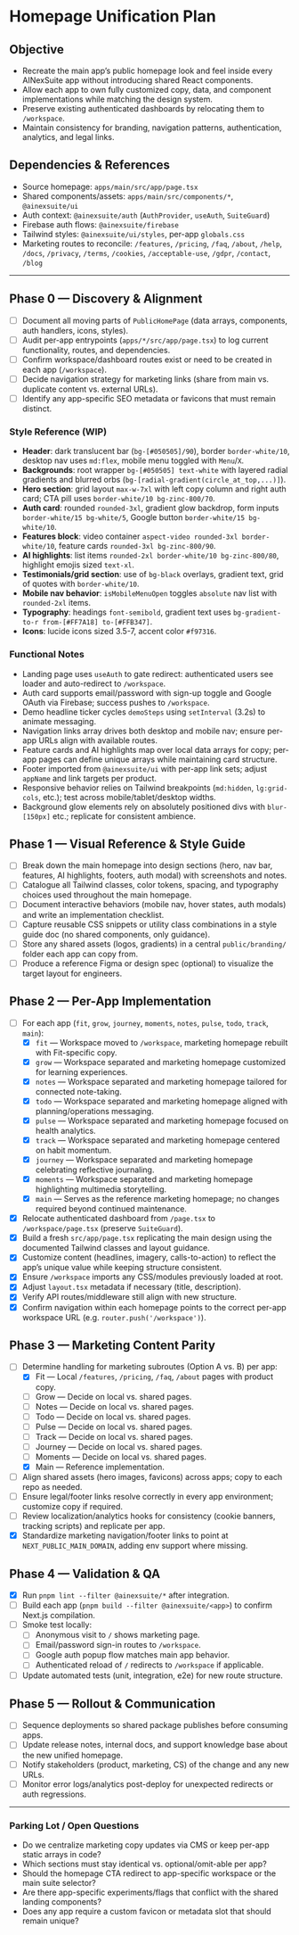 # Homepage Unification Plan

## Objective
- Recreate the main app’s public homepage look and feel inside every AINexSuite app without introducing shared React components.
- Allow each app to own fully customized copy, data, and component implementations while matching the design system.
- Preserve existing authenticated dashboards by relocating them to `/workspace`.
- Maintain consistency for branding, navigation patterns, authentication, analytics, and legal links.

## Dependencies & References
- Source homepage: `apps/main/src/app/page.tsx`
- Shared components/assets: `apps/main/src/components/*`, `@ainexsuite/ui`
- Auth context: `@ainexsuite/auth` (`AuthProvider`, `useAuth`, `SuiteGuard`)
- Firebase auth flows: `@ainexsuite/firebase`
- Tailwind styles: `@ainexsuite/ui/styles`, per-app `globals.css`
- Marketing routes to reconcile: `/features`, `/pricing`, `/faq`, `/about`, `/help`, `/docs`, `/privacy`, `/terms`, `/cookies`, `/acceptable-use`, `/gdpr`, `/contact`, `/blog`

---

## Phase 0 — Discovery & Alignment
- [ ] Document all moving parts of `PublicHomePage` (data arrays, components, auth handlers, icons, styles).
- [ ] Audit per-app entrypoints (`apps/*/src/app/page.tsx`) to log current functionality, routes, and dependencies.
- [ ] Confirm workspace/dashboard routes exist or need to be created in each app (`/workspace`).
- [ ] Decide navigation strategy for marketing links (share from main vs. duplicate content vs. external URLs).
- [ ] Identify any app-specific SEO metadata or favicons that must remain distinct.

### Style Reference (WIP)
- **Header**: dark translucent bar (`bg-[#050505]/90`), border `border-white/10`, desktop nav uses `md:flex`, mobile menu toggled with `Menu`/`X`.
- **Backgrounds**: root wrapper `bg-[#050505] text-white` with layered radial gradients and blurred orbs (`bg-[radial-gradient(circle_at_top,...)]`).
- **Hero section**: grid layout `max-w-7xl` with left copy column and right auth card; CTA pill uses `border-white/10 bg-zinc-800/70`.
- **Auth card**: rounded `rounded-3xl`, gradient glow backdrop, form inputs `border-white/15 bg-white/5`, Google button `border-white/15 bg-white/10`.
- **Features block**: video container `aspect-video rounded-3xl border-white/10`, feature cards `rounded-3xl bg-zinc-800/90`.
- **AI highlights**: list items `rounded-2xl border-white/10 bg-zinc-800/80`, highlight emojis sized `text-xl`.
- **Testimonials/grid section**: use of `bg-black` overlays, gradient text, grid of quotes with `border-white/10`.
- **Mobile nav behavior**: `isMobileMenuOpen` toggles `absolute` nav list with `rounded-2xl` items.
- **Typography**: headings `font-semibold`, gradient text uses `bg-gradient-to-r from-[#FF7A18] to-[#FFB347]`.
- **Icons**: lucide icons sized 3.5-7, accent color `#f97316`.

### Functional Notes
- Landing page uses `useAuth` to gate redirect: authenticated users see loader and auto-redirect to `/workspace`.
- Auth card supports email/password with sign-up toggle and Google OAuth via Firebase; success pushes to `/workspace`.
- Demo headline ticker cycles `demoSteps` using `setInterval` (3.2s) to animate messaging.
- Navigation links array drives both desktop and mobile nav; ensure per-app URLs align with available routes.
- Feature cards and AI highlights map over local data arrays for copy; per-app pages can define unique arrays while maintaining card structure.
- Footer imported from `@ainexsuite/ui` with per-app link sets; adjust `appName` and link targets per product.
- Responsive behavior relies on Tailwind breakpoints (`md:hidden`, `lg:grid-cols`, etc.); test across mobile/tablet/desktop widths.
- Background glow elements rely on absolutely positioned divs with `blur-[150px]` etc.; replicate for consistent ambience.

## Phase 1 — Visual Reference & Style Guide
- [ ] Break down the main homepage into design sections (hero, nav bar, features, AI highlights, footers, auth modal) with screenshots and notes.
- [ ] Catalogue all Tailwind classes, color tokens, spacing, and typography choices used throughout the main homepage.
- [ ] Document interactive behaviors (mobile nav, hover states, auth modals) and write an implementation checklist.
- [ ] Capture reusable CSS snippets or utility class combinations in a style guide doc (no shared components, only guidance).
- [ ] Store any shared assets (logos, gradients) in a central `public/branding/` folder each app can copy from.
- [ ] Produce a reference Figma or design spec (optional) to visualize the target layout for engineers.

## Phase 2 — Per-App Implementation
- [ ] For each app (`fit`, `grow`, `journey`, `moments`, `notes`, `pulse`, `todo`, `track`, `main`):
  - [x] `fit` — Workspace moved to `/workspace`, marketing homepage rebuilt with Fit-specific copy.
  - [x] `grow` — Workspace separated and marketing homepage customized for learning experiences.
  - [x] `notes` — Workspace separated and marketing homepage tailored for connected note-taking.
  - [x] `todo` — Workspace separated and marketing homepage aligned with planning/operations messaging.
  - [x] `pulse` — Workspace separated and marketing homepage focused on health analytics.
  - [x] `track` — Workspace separated and marketing homepage centered on habit momentum.
  - [x] `journey` — Workspace separated and marketing homepage celebrating reflective journaling.
  - [x] `moments` — Workspace separated and marketing homepage highlighting multimedia storytelling.
  - [x] `main` — Serves as the reference marketing homepage; no changes required beyond continued maintenance.
- [x] Relocate authenticated dashboard from `/page.tsx` to `/workspace/page.tsx` (preserve `SuiteGuard`).
- [x] Build a fresh `src/app/page.tsx` replicating the main design using the documented Tailwind classes and layout guidance.
- [x] Customize content (headlines, imagery, calls-to-action) to reflect the app’s unique value while keeping structure consistent.
- [x] Ensure `/workspace` imports any CSS/modules previously loaded at root.
- [x] Adjust `layout.tsx` metadata if necessary (title, description).
- [x] Verify API routes/middleware still align with new structure.
- [x] Confirm navigation within each homepage points to the correct per-app workspace URL (e.g. `router.push('/workspace')`).

## Phase 3 — Marketing Content Parity
- [ ] Determine handling for marketing subroutes (Option A vs. B) per app:
  - [x] Fit — Local `/features`, `/pricing`, `/faq`, `/about` pages with product copy.
  - [ ] Grow — Decide on local vs. shared pages.
  - [ ] Notes — Decide on local vs. shared pages.
  - [ ] Todo — Decide on local vs. shared pages.
  - [ ] Pulse — Decide on local vs. shared pages.
  - [ ] Track — Decide on local vs. shared pages.
  - [ ] Journey — Decide on local vs. shared pages.
  - [ ] Moments — Decide on local vs. shared pages.
  - [x] Main — Reference implementation.
- [ ] Align shared assets (hero images, favicons) across apps; copy to each repo as needed.
- [ ] Ensure legal/footer links resolve correctly in every app environment; customize copy if required.
- [ ] Review localization/analytics hooks for consistency (cookie banners, tracking scripts) and replicate per app.
- [x] Standardize marketing navigation/footer links to point at `NEXT_PUBLIC_MAIN_DOMAIN`, adding env support where missing.

## Phase 4 — Validation & QA
- [x] Run `pnpm lint --filter @ainexsuite/*` after integration.
- [ ] Build each app (`pnpm build --filter @ainexsuite/<app>`) to confirm Next.js compilation.
- [ ] Smoke test locally:
  - [ ] Anonymous visit to `/` shows marketing page.
  - [ ] Email/password sign-in routes to `/workspace`.
  - [ ] Google auth popup flow matches main app behavior.
  - [ ] Authenticated reload of `/` redirects to `/workspace` if applicable.
- [ ] Update automated tests (unit, integration, e2e) for new route structure.

## Phase 5 — Rollout & Communication
- [ ] Sequence deployments so shared package publishes before consuming apps.
- [ ] Update release notes, internal docs, and support knowledge base about the new unified homepage.
- [ ] Notify stakeholders (product, marketing, CS) of the change and any new URLs.
- [ ] Monitor error logs/analytics post-deploy for unexpected redirects or auth regressions.

---

### Parking Lot / Open Questions
- Do we centralize marketing copy updates via CMS or keep per-app static arrays in code?
- Which sections must stay identical vs. optional/omit-able per app?
- Should the homepage CTA redirect to app-specific workspace or the main suite selector?
- Are there app-specific experiments/flags that conflict with the shared landing components?
- Does any app require a custom favicon or metadata slot that should remain unique?
